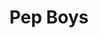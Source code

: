 ---
title: "Pep Boys"
url: /colorado-springs/pep-boys-north-academy-boulevard-2/
shop: car repair
---